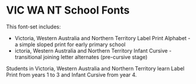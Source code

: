 # VIC WA NT School Fonts

This font-set includes:

- Victoria, Western Australia and Northern Territory Label Print Alphabet - a simple sloped print for early primary school
- ictoria, Western Australia and Northern Territory Infant Cursive - transitional joining letter alternates (pre-cursive stage)

Students in Victoria, Western Australia and Northern Territory learn Label Print from years 1 to 3 and Infant Cursive from year 4. 
